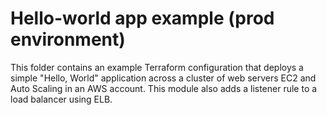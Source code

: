 # Hello-world app example (prod environment)

This folder contains an example Terraform configuration that deploys a simple "Hello, 
World" application across a cluster of web servers EC2 and Auto Scaling in an AWS account. 
This module also adds a listener rule to a load balancer using ELB.